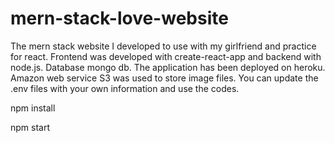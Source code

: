 # mern-stack-love-website

The mern stack website I developed to use with my girlfriend and practice for react. Frontend was developed with create-react-app and backend with node.js. Database mongo db. The application has been deployed on heroku. Amazon web service S3 was used to store image files. You can update the .env files with your own information and use the codes.

npm install

npm start
